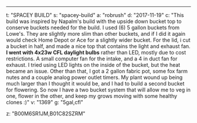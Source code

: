 ---
t: "SPACEY BUILD"
s: "spacey-build"
a: "robrush"
d: "2017-11-19"
c: "This build was inspired by Napalm's build with the upside down bucket top to conserve buckets needed for the build.  I used (6) 5 gallon buckets from Lowe's. They are slightly more slim than other buckets, and if I did it again would check Home Depot or Ace for a slightly wider bucket. For the lid, i cut a bucket in half, and made a nice top that contains the light and exhaust fan. <strong>I went with 4x23w CFL daylight bulbs</strong> rather than LED, mostly due to cost restrictions.  A small computer fan for the intake, and a 4 in duct fan for exhaust. I tried using LED lights on the inside of the bucket, but the heat became an issue.  Other than that, I got a 2 gallon fabric pot, some fox farm nutes and a couple analog power outlet timers. My plant wound up being much larger than I thought it would be, and I had to build a second bucket for flowering.  So now I have a two bucket system that will allow me to veg in one, flower in the other, and keep my grows moving with some healthy clones :)"
v: "1369"
g: "5gal,cfl"

z: "B00M6SR1JM,B01C82SZRM"
